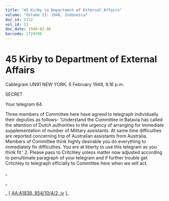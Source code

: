```yaml
---
title: "45 Kirby to Department of External Affairs"
volume: "Volume 13: 1948, Indonesia"
doc_id: 5312
vol_id: 13
doc_date: 1948-02-06
barcode: 1729706
---
```


# 45 Kirby to Department of External Affairs

Cablegram UN91 NEW YORK, 6 February 1948, 8.16 p.m.

SECRET

Your telegram 64.

Three members of Committee here have agreed to telegraph individually their deputies as follows- 'Understand the Committee in Batavia has called the attention of Dutch authorities to the urgency of arranging for immediate supplementation of number of Military assistants. At same time difficulties are reported concerning trip of Australian assistants from Australia. Members of Committee think highly desirable you do everything to immediately fix difficulties. You are at liberty to use this telegram as you think fit.' 2. Please pass to Critchley unless matter now adjusted according to penultimate paragraph of your telegram and if further trouble get Critchley to telegraph officially to Committee here when we will act.

_

_

_ [ [AA:A1838, 854/10/4/2, iv](http://www.naa.gov.au/cgi-bin/Search?O=I&Number=1729706) ]_
